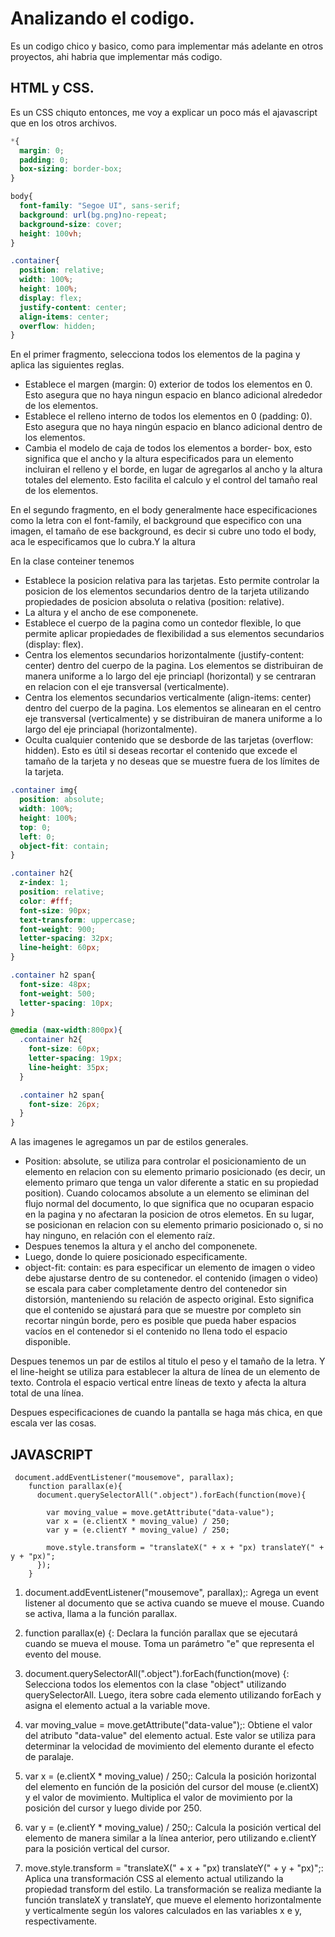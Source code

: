 # Analizando el codigo. 

Es un codigo chico y basico, como para implementar más adelante en otros proyectos, ahi habria que implementar más codigo. 

## HTML y CSS.

Es un CSS chiquto entonces, me voy a explicar un poco más el ajavascript que en los otros archivos.

```css
*{
  margin: 0;
  padding: 0;
  box-sizing: border-box;
}

body{
  font-family: "Segoe UI", sans-serif;
  background: url(bg.png)no-repeat;
  background-size: cover;
  height: 100vh;
}

.container{
  position: relative;
  width: 100%;
  height: 100%;
  display: flex;
  justify-content: center;
  align-items: center;
  overflow: hidden;
}
```

En el primer fragmento, selecciona todos los elementos de la pagina y aplica las siguientes reglas. 
- Establece el margen (margin: 0) exterior de todos los elementos en 0. Esto asegura que no haya ningun espacio en blanco adicional alrededor de los elementos. 
- Establece el relleno interno de todos los elementos en 0 (padding: 0). Esto asegura que no haya ningún espacio en blanco adicional dentro de los elementos.
- Cambia el modelo de caja de todos los elementos a border- box, esto significa que el ancho y la altura especificados para un elemento incluiran el relleno y el borde, en lugar de agregarlos al ancho y la altura totales del elemento. Esto facilita el calculo y el control del tamaño real de los elementos.

En el segundo fragmento, en el body generalmente hace especificaciones como la letra con el font-family, el background que especifico con una imagen, el tamaño de ese background, es decir si cubre uno todo el body, aca le especificamos que lo cubra.Y la altura

En la clase conteiner tenemos
- Establece la posicion relativa para las tarjetas. Esto permite controlar la posicion de los elementos secundarios dentro de la tarjeta utilizando propiedades de posicion absoluta o relativa (position: relative).
- La altura y el ancho de ese componenete.
- Establece el cuerpo de la pagina como un contedor flexible, lo que permite aplicar propiedades de flexibilidad a sus elementos secundarios (display: flex).
- Centra los elementos secundarios horizontalmente (justify-content: center) dentro del cuerpo de la pagina. Los elementos se distribuiran de manera uniforme a lo largo del eje princiapl (horizontal) y se centraran en relacion con el eje transversal (verticalmente).
- Centra los elementos secundarios verticalmente (align-items: center) dentro del cuerpo de la pagina. Los elementos se alinearan en el centro eje transversal (verticalmente) y se distribuiran de manera uniforme a lo largo del eje princiapal (horizontalmente).
- Oculta cualquier contenido que se desborde de las tarjetas (overflow: hidden). Esto es útil si deseas recortar el contenido que excede el tamaño de la tarjeta y no deseas que se muestre fuera de los límites de la tarjeta.

```css
.container img{
  position: absolute;
  width: 100%;
  height: 100%;
  top: 0;
  left: 0;
  object-fit: contain;
}

.container h2{
  z-index: 1;
  position: relative;
  color: #fff;
  font-size: 90px;
  text-transform: uppercase;
  font-weight: 900;
  letter-spacing: 32px;
  line-height: 60px;
}

.container h2 span{
  font-size: 48px;
  font-weight: 500;
  letter-spacing: 10px;
}

@media (max-width:800px){
  .container h2{
    font-size: 60px;
    letter-spacing: 19px;
    line-height: 35px;
  }

  .container h2 span{
    font-size: 26px;
  }
}

```
A las imagenes le agregamos un par de estilos generales. 

- Position: absolute, se utiliza para controlar el posicionamiento de un elemento en relacion con su elemento primario posicionado (es decir, un elemento primaro que tenga un valor diferente a static en su propiedad position). Cuando colocamos absolute a un elemento se eliminan del flujo normal del documento, lo que significa que no ocuparan espacio en la pagina y no afectaran la posicion de otros elemetos. En su lugar, se posicionan en relacion con su elemento primario posicionado o, si no hay ninguno, en relación con el elemento raíz.
- Despues tenemos la altura y el ancho del componenete.
- Luego, donde lo quiere posicionado especificamente.
- object-fit: contain: es para especificar un elemento de imagen o video debe ajustarse dentro de su contenedor. el contenido (imagen o video) se escala para caber completamente dentro del contenedor sin distorsión, manteniendo su relación de aspecto original. Esto significa que el contenido se ajustará para que se muestre por completo sin recortar ningún borde, pero es posible que pueda haber espacios vacíos en el contenedor si el contenido no llena todo el espacio disponible.

Despues tenemos un par de estilos al titulo el peso y el tamaño de la letra. Y el line-height se utiliza para establecer la altura de línea de un elemento de texto. Controla el espacio vertical entre líneas de texto y afecta la altura total de una línea.

Despues especificaciones de cuando la pantalla se haga más chica, en que escala ver las cosas. 

## JAVASCRIPT

```JS
 document.addEventListener("mousemove", parallax);
    function parallax(e){
      document.querySelectorAll(".object").forEach(function(move){

        var moving_value = move.getAttribute("data-value");
        var x = (e.clientX * moving_value) / 250;
        var y = (e.clientY * moving_value) / 250;

        move.style.transform = "translateX(" + x + "px) translateY(" + y + "px)";
      });
    }
```

1. document.addEventListener("mousemove", parallax);: Agrega un event listener al documento que se activa cuando se mueve el mouse. Cuando se activa, llama a la función parallax.

2. function parallax(e) {: Declara la función parallax que se ejecutará cuando se mueva el mouse. Toma un parámetro "e" que representa el evento del mouse.

3. document.querySelectorAll(".object").forEach(function(move) {: Selecciona todos los elementos con la clase "object" utilizando querySelectorAll. Luego, itera sobre cada elemento utilizando forEach y asigna el elemento actual a la variable move.

4. var moving_value = move.getAttribute("data-value");: Obtiene el valor del atributo "data-value" del elemento actual. Este valor se utiliza para determinar la velocidad de movimiento del elemento durante el efecto de paralaje.

5. var x = (e.clientX * moving_value) / 250;: Calcula la posición horizontal del elemento en función de la posición del cursor del mouse (e.clientX) y el valor de movimiento. Multiplica el valor de movimiento por la posición del cursor y luego divide por 250.

6. var y = (e.clientY * moving_value) / 250;: Calcula la posición vertical del elemento de manera similar a la línea anterior, pero utilizando e.clientY para la posición vertical del cursor.

7. move.style.transform = "translateX(" + x + "px) translateY(" + y + "px)";: Aplica una transformación CSS al elemento actual utilizando la propiedad transform del estilo. La transformación se realiza mediante la función translateX y translateY, que mueve el elemento horizontalmente y verticalmente según los valores calculados en las variables x e y, respectivamente.
